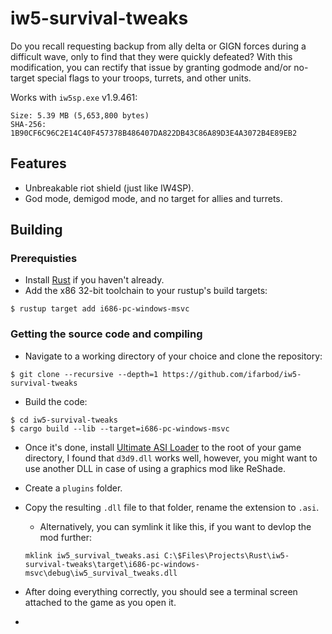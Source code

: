 # iw5-survival-tweaks

Do you recall requesting backup from ally delta or GIGN forces during a difficult wave, only to find that they were quickly defeated? With this modification, you can rectify that issue by granting godmode and/or no-target special flags to your troops, turrets, and other units.

Works with `iw5sp.exe` v1.9.461:

```
Size: 5.39 MB (5,653,800 bytes)
SHA-256: 1B90CF6C96C2E14C40F457378B486407DA822DB43C86A89D3E4A3072B4E89EB2
```

## Features

- Unbreakable riot shield (just like IW4SP).
- God mode, demigod mode, and no target for allies and turrets.

## Building

### Prerequisties
- Install [Rust](https://rustup.rs) if you haven't already.
- Add the x86 32-bit toolchain to your rustup's build targets:

```shell
$ rustup target add i686-pc-windows-msvc
```

### Getting the source code and compiling

- Navigate to a working directory of your choice and clone the repository:

```shell
$ git clone --recursive --depth=1 https://github.com/ifarbod/iw5-survival-tweaks
```

- Build the code:

```shell
$ cd iw5-survival-tweaks
$ cargo build --lib --target=i686-pc-windows-msvc
```

- Once it's done, install [Ultimate ASI Loader](https://github.com/ThirteenAG/Ultimate-ASI-Loader) to the root of your game directory, I found that `d3d9.dll` works well, however, you might want to use another DLL in case of using a graphics mod like ReShade.
- Create a `plugins` folder.
- Copy the resulting `.dll` file to that folder, rename the extension to `.asi`.
  - Alternatively, you can symlink it like this, if you want to devlop the mod further:
  ```
  mklink iw5_survival_tweaks.asi C:\$Files\Projects\Rust\iw5-survival-tweaks\target\i686-pc-windows-msvc\debug\iw5_survival_tweaks.dll
  ```
  
- After doing everything correctly, you should see a terminal screen attached to the game as you open it.
- 
